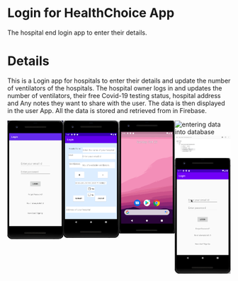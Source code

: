  # Login for HealthChoice App 
The hospital end login app to enter their details.
# Details
This is a Login app for hospitals to enter their details and update the number of ventilators of the hospitals.
The hospital owner logs in and updates the number of ventilators, their free Covid-19 testing status, hospital address and Any notes they want to share with the user.
The data is then displayed in the user App. All the data is stored and retrieved from in Firebase.


<img src='https://github.com/jreese14/Login/blob/master/Screen%20Shot%202020-10-25%20at%208.26.23%20AM.png' align='left' width='25%'>

<img src='https://github.com/jreese14/Login/blob/master/Screen%20Shot%202020-10-25%20at%208.40.52%20AM.png' align='left' width='25%'>

<img src='https://github.com/jreese14/Login/blob/master/user.gif' title='userend app getting updated' align='left' width='25%'>

<img src='https://github.com/jreese14/Login/blob/master/user2.gif' title='entering data into database' align='left' width='25%'>

<img src='https://github.com/jreese14/Login/blob/master/Screen%20Shot%202020-10-25%20at%209.16.16%20AM.png' align='left' width='25%'>

<img src='https://github.com/jreese14/Login/blob/master/user3.gif' title='showing persistence of data' align='left' width='25%'>





